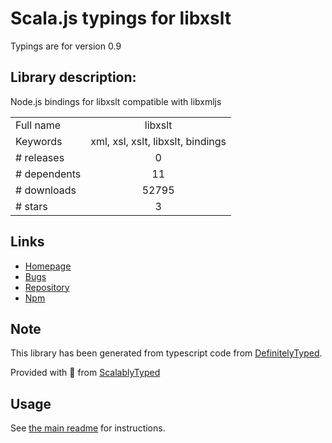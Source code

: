 
# Scala.js typings for libxslt

Typings are for version 0.9

## Library description:
Node.js bindings for libxslt compatible with libxmljs

|                    |                 |
| ------------------ | :-------------: |
| Full name          | libxslt |
| Keywords           | xml, xsl, xslt, libxslt, bindings |
| # releases         | 0 |
| # dependents       | 11 |
| # downloads        | 52795 |
| # stars            | 3 |

## Links
- [Homepage](https://github.com/albanm/node-libxslt)
- [Bugs](https://github.com/albanm/node-libxslt/issues)
- [Repository](https://github.com/albanm/node-libxslt)
- [Npm](https://www.npmjs.com/package/libxslt)
    


## Note
This library has been generated from typescript code from [DefinitelyTyped](https://definitelytyped.org).

Provided with :purple_heart: from [ScalablyTyped](https://github.com/oyvindberg/ScalablyTyped)

## Usage
See [the main readme](../../readme.md) for instructions.



